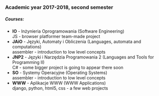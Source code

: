 ### Academic year 2017-2018, second semester

##### Courses:
- **IO** - Inżynieria Oprogramowania (Software Engineering)  
JS - browser platformer team-made project
- **JAiO** - Języki, Automaty i Obliczenia (Languages, automata and computations)  
assembler - introduction to low level concepts
- **JNP2** - Języki i Narzędzia Programowania 2 (Languages and Tools for Programming II)  
C# - some bigger project is going to appear there soon
- **SO** - Systemy Operacyjne (Operating Systems)  
assembler - introduction to low level concepts
- **WWW** - Aplikacje WWW (WWW Applications)  
django, python, html5, css - a few web projects
